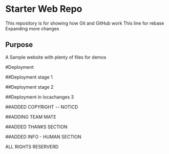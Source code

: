 # Starter Web Repo

This repository is for showing how Git and GitHub work
This line for rebase
Expanding more changes

## Purpose

A Sample website with plenty of files for demos

#Deployment

##Deployment stage 1

##Deployment stage 2

##Deployment in locachanges 3

##ADDED COPYRIGHT
 -- NOTICD


##ADDING TEAM MATE

##ADDED THANKS SECTION 

##ADDED INFO - HUMAN SECTION


ALL RIGHTS RESERVERD
